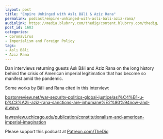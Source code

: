 ```yaml
---
layout: post
title: "Empire Unhinged with Aslı Bâli & Aziz Rana"
permalink: podcast/empire-unhinged-with-asli-bali-aziz-rana/
audiolink: https://media.blubrry.com/thedig/content.blubrry.com/thedig/The_Dig-EP_260-Ba_li-Rana.mp3
post_id: 1683
categories: 
- Coronavirus
- Imperialism and Foreign Policy
tags: 
- Aslı Bâli
- Aziz Rana
---
```


Dan interviews returning guests Aslı Bâli and Aziz Rana on the long history behind the crisis of American imperial legitimation that has become so manifest amid the pandemic.

Some works by Bâli and Rana cited in this interview:

[bostonreview.net/war-security-politics-global-justice/asl%C4%B1-u-b%C3%A2li-aziz-rana-sanctions-are-inhumane%E2%80%94now-and-always](https://bostonreview.net/war-security-politics-global-justice/asl%C4%B1-u-b%C3%A2li-aziz-rana-sanctions-are-inhumane%E2%80%94now-and-always)

[lawreview.uchicago.edu/publication/constitutionalism-and-american-imperial-imagination](https://lawreview.uchicago.edu/publication/constitutionalism-and-american-imperial-imagination)

Please support this podcast at 
[Patreon.com/TheDig](https://Patreon.com/TheDig)